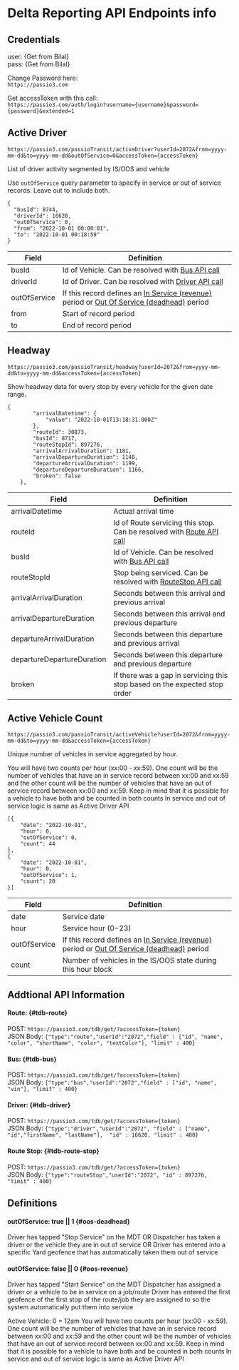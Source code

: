 # Delta Reporting API Endpoints info

## Credentials

user: {Get from Bilal}  
pass: {Get from Bilal}  

Change Password here:  
`https://passio3.com`

Get accessToken with this call:  
`https://passio3.com/auth/login?username={username}&password={password}&extended=1`


## Active Driver

`https://passio3.com/passioTransit/activeDriver?userId=2072&from=yyyy-mm-dd&to=yyyy-mm-dd&outOfService=0&accessToken={accessToken}`

List of driver activity segmented by IS/OOS and vehicle  

Use `outOfService` query parameter to specify in service or out of service records. Leave out to include both.

```
{
  "busId": 8744,
  "driverId": 16620,
  "outOfService": 0,
  "from": "2022-10-01 00:00:01",
  "to": "2022-10-01 00:18:59"
}
```

| Field | Definition | 
| --- | --- |
| busId | Id of Vehicle. Can be resolved with [Bus API call](#tdb-bus) |
| driverId | Id of Driver. Can be resolved with [Driver API call](#tdb-driver)  |
| outOfService | If this record defines an [In Service (revenue)](#oos-revenue) period or [Out Of Service (deadhead)](#oos-deadhead) period  |
| from | Start of record period |
| to | End of record period |


## Headway

`https://passio3.com/passioTransit/headway?userId=2072&from=yyyy-mm-dd&to=yyyy-mm-dd&accessToken={accessToken}`

Show headway data for every stop by every vehicle for the given date range.

```
{
        "arrivalDatetime": {
            "value": "2022-10-01T13:18:31.000Z"
        },
        "routeId": 30873,
        "busId": 8717,
        "routeStopId": 897276,
        "arrivalArrivalDuration": 1181,
        "arrivalDepartureDuration": 1148,
        "departureArrivalDuration": 1199,
        "departureDepartureDuration": 1166,
        "broken": false
    },
```

| Field | Definition | 
| --- | --- |
| arrivalDatetime | Actual arrival time  |
| routeId | Id of Route servicing this stop. Can be resolved with [Route API call](#tdb-route) |
| busId | Id of Vehicle. Can be resolved with [Bus API call](#tdb-bus)|
| routeStopId | Stop being serviced. Can be resolved with [RouteStop API call](#tdb-route-stop) |
| arrivalArrivalDuration | Seconds between this arrival and previous arrival  |
| arrivalDepartureDuration | Seconds between this arrival and previous departure |  
| departureArrivalDuration | Seconds between this departure and previous arrival | 
| departureDepartureDuration | Seconds between this departure and previous departure | 
| broken | If there was a gap in servicing this stop based on the expected stop order | 



## Active Vehicle Count

`https://passio3.com/passioTransit/activeVehicle?userId=2072&from=yyyy-mm-dd&to=yyyy-mm-dd&accessToken={accessToken}`

Unique number of vehicles in service aggregated by hour.

You will have two counts per hour (xx:00 - xx:59). One count will be the number of vehicles that have an in service record between xx:00 and xx:59 and the other count will be the number of vehicles that have an out of service record between xx:00 and xx:59. Keep in mind that it is possible for a vehicle to have both and be counted in both counts
In service and out of service logic is same as Active Driver API

```
[{
    "date": "2022-10-01",
    "hour": 0,
    "outOfService": 0,
    "count": 44
},
{
    "date": "2022-10-01",
    "hour": 0,
    "outOfService": 1,
    "count": 20
}]
```

| Field | Definition | 
| --- | --- |
| date | Service date |
| hour | Service hour (0-23) |
| outOfService | If this record defines an [In Service (revenue)](#oos-revenue) period or [Out Of Service (deadhead)](#oos-deadhead) period |
| count | Number of vehicles in the IS/OOS state during this hour block |



## Addtional API Information


#### Route: {#tdb-route}
POST: `https://passio3.com/tdb/get/?accessToken={token}`  
JSON Body:  `{"type":"route","userId":"2072","field" : ["id", "name", "color", "shortName", "color", "textColor"], "limit" : 400}`

#### Bus: {#tdb-bus}
POST: `https://passio3.com/tdb/get/?accessToken={token}`  
JSON Body:  `{"type":"bus","userId":"2072","field" : ["id", "name", "vin"], "limit" : 400}`

#### Driver: {#tdb-driver}
POST: `https://passio3.com/tdb/get/?accessToken={token}`  
JSON Body:  `{"type":"driver","userId":"2072", "field" : ["name", "id","firstName", "lastName"],  "id" : 16620, "limit" : 400}`

#### Route Stop: {#tdb-route-stop}
POST: `https://passio3.com/tdb/get/?accessToken={token}`  
JSON Body:  `{"type":"routeStop","userId":"2072", "id" : 897276, "limit" : 400}`

## Definitions


#### outOfService: true || 1 {#oos-deadhead}  
Driver has tapped "Stop Service" on the MDT OR
Dispatcher has taken a driver or the vehicle they are in out of service OR
Driver has entered into a specific Yard geofence that has automatically taken them out of service

#### outOfService: false || 0  {#oos-revenue}  
Driver has tapped "Start Service" on the MDT
Dispatcher has assigned a driver or a vehicle to be in service on a job/route
Driver has entered the first geofence of the first stop of the route/job they are assigned to so the system automatically put them into service

Active Vehicle:
0 = 12am
You will have two counts per hour (xx:00 - xx:59). One count will be the number of vehicles that have an in service record between xx:00 and xx:59 and the other count will be the number of vehicles that have an out of service record between xx:00 and xx:59. Keep in mind that it is possible for a vehicle to have both and be counted in both counts
In service and out of service logic is same as Active Driver API

